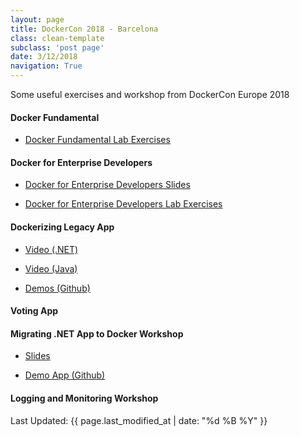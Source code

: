 ```yaml
---
layout: page
title: DockerCon 2018 - Barcelona
class: clean-template
subclass: 'post page'
date: 3/12/2018
navigation: True
---
```


Some useful exercises and workshop from DockerCon Europe 2018

#### Docker Fundamental

- [Docker Fundamental Lab Exercises](https://dockercon2018.felix.ng/docker-fundamentals-lab/) 

#### Docker for Enterprise Developers

- [Docker for Enterprise Developers Slides](https://dockercon2018.felix.ng/docker-for-enterprise-developers-slides/) 

- [Docker for Enterprise Developers Lab Exercises](https://dockercon2018.felix.ng/docker-for-enterprise-developers-lab/) 

#### Dockerizing Legacy App

- [Video (.NET)](https://www.youtube.com/playlist?list=PLkA60AVN3hh8mDYH0V8XpLpjzDHXrReFN)

- [Video (Java)](https://www.youtube.com/playlist?list=PLkA60AVN3hh8g4jRgxQQM7nlpoC9wqJml)

- [Demos (Github)](https://github.com/sixeyed/presentations/tree/master/dockercon/2018-barcelona/patterns-app-modernization)

#### Voting App

#### Migrating .NET App to Docker Workshop 

- [Slides](https://dceu18.dwwx.space/)

- [Demo App (Github)](https://github.com/sixeyed/presentations/tree/master/prognet/2018-modernizing-netfx-apps-with-docker)

#### Logging and Monitoring Workshop 


Last Updated: {{ page.last_modified_at | date: "%d %B %Y" }}